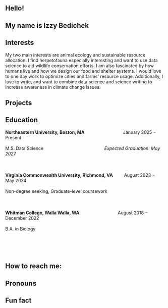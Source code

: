 ## Hello!

## My name is Izzy Bedichek

## Interests
My two main interests are animal ecology and sustainable resource allocation. I find herpetofauna especially interesting and want to use data science to aid wildlife conservation efforts. 
I am also fascinated by how humans live and how we design our food and shelter systems. I would love to one day work to optimize cities and farms' resource usage. Additionally, I love to write, and want to combine data science and science writing to increase awareness in climate change issues.

## Projects
## Education
**Northeastern University, Boston, MA** &nbsp;  &nbsp;  &nbsp;  &nbsp;  &nbsp;  &nbsp;  &nbsp;  &nbsp;  &nbsp;  &nbsp;  &nbsp;  &nbsp;  &nbsp;  &nbsp;  &nbsp;  January 2025 − Present <br></br>
M.S. Data Science &nbsp;  &nbsp;  &nbsp;  &nbsp;  &nbsp;  &nbsp;	&nbsp;  &nbsp;  &nbsp;  &nbsp;  &nbsp;	&nbsp;  &nbsp;  &nbsp;  &nbsp;  &nbsp;  &nbsp;  &nbsp;	&nbsp;  &nbsp;  &nbsp;  &nbsp; &nbsp;  &nbsp;   *Expected Graduation: May 2027*
<br></br>
<br></br>
**Virginia Commonwealth University, Richmond, VA** &nbsp;  &nbsp;  &nbsp;  &nbsp;  August 2023 − May 2024 <br></br>
Non-degree seeking, Graduate-level coursework
<br></br>
<br></br>
**Whitman College, Walla Walla, WA**	&nbsp;  &nbsp;  &nbsp;  &nbsp;  &nbsp;  &nbsp;  &nbsp;  &nbsp;  &nbsp;  &nbsp;  &nbsp;  &nbsp;  &nbsp;  &nbsp;  &nbsp;  August 2018 − December 2022 <br></br>
B.A. in Biology								    
<br></br>
<br></br>

## How to reach me:
## Pronouns
## Fun fact



<!--
**IzzyBedic/IzzyBedic** is a ✨ _special_ ✨ repository because its `README.md` (this file) appears on your GitHub profile.
